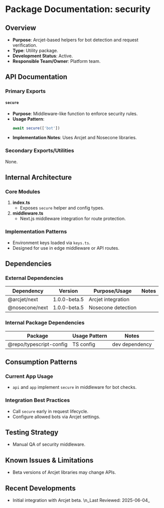 # Package Documentation: security

## Overview
- **Purpose**: Arcjet-based helpers for bot detection and request verification.
- **Type**: Utility package.
- **Development Status**: Active.
- **Responsible Team/Owner**: Platform team.

## API Documentation

### Primary Exports

#### `secure`
- **Purpose**: Middleware-like function to enforce security rules.
- **Usage Pattern**:
  ```ts
  await secure(['bot'])
  ```
- **Implementation Notes**: Uses Arcjet and Nosecone libraries.

### Secondary Exports/Utilities
None.

## Internal Architecture

### Core Modules
1. **index.ts**
   - Exposes `secure` helper and config types.
2. **middleware.ts**
   - Next.js middleware integration for route protection.

### Implementation Patterns
- Environment keys loaded via `keys.ts`.
- Designed for use in edge middleware or API routes.

## Dependencies

### External Dependencies
| Dependency | Version | Purpose/Usage | Notes |
|------------|---------|--------------|-------|
| @arcjet/next | 1.0.0-beta.5 | Arcjet integration | |
| @nosecone/next | 1.0.0-beta.5 | Nosecone detection | |

### Internal Package Dependencies
| Package | Usage Pattern | Notes |
|-----------|---------------|-------|
| @repo/typescript-config | TS config | dev dependency |

## Consumption Patterns

### Current App Usage
- `api` and `app` implement `secure` in middleware for bot checks.

### Integration Best Practices
- Call `secure` early in request lifecycle.
- Configure allowed bots via Arcjet settings.

## Testing Strategy
- Manual QA of security middleware.

## Known Issues & Limitations
- Beta versions of Arcjet libraries may change APIs.

## Recent Developments
- Initial integration with Arcjet beta.
\n_Last Reviewed: 2025-06-04_

